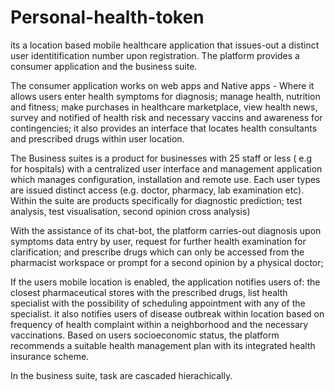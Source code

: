 # Personal-health-token
its a location based mobile healthcare application that issues-out a distinct user identitification number upon registration.
The platform provides a consumer application and the business suite.

The consumer application works on web apps and Native apps - Where it allows users enter health symptoms for diagnosis; manage health, nutrition and fitness; make purchases in healthcare marketplace, view health news, survey and notified of health risk and necessary vaccins and awareness for contingencies; it also provides an interface that locates health consultants and prescribed drugs within user location. 

The Business suites is a product for businesses with 25 staff or less ( e.g for hospitals) with a centralized user interface and management application which manages configuration, installation and remote use. Each user types are issued distinct access (e.g. doctor, pharmacy, lab examination etc). Within the suite are products specifically for diagnostic prediction; test analysis, test visualisation, second opinion cross analysis)

With the assistance of its chat-bot, the platform carries-out diagnosis upon symptoms data entry by user, request for further health examination for clarification; and prescribe drugs which can only be accessed from the pharmacist workspace or prompt for a second opinion by a physical doctor;

If the users mobile location is enabled, the application notifies users of: the closest pharmaceutical stores with the prescribed drugs, list health specialist with the possibility of scheduling appointment with any of the specialist. it also notifies users of disease outbreak within location based on frequency of health complaint within a neighborhood and the necessary vaccinations.
Based on users socioeconomic status, the platform recommends a suitable health management plan with its integrated health insurance scheme.

In the business suite, task are cascaded hierachically.
